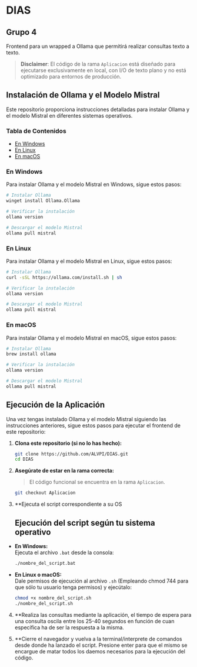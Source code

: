 # DIAS

## Grupo 4

Frontend para un wrapped a Ollama que permitirá realizar consultas texto a texto.

> **Disclaimer**: El código de la rama `Aplicacion` está diseñado para ejecutarse exclusivamente en local, con I/O de texto plano y no está optimizado para entornos de producción.

## Instalación de Ollama y el Modelo Mistral

Este repositorio proporciona instrucciones detalladas para instalar Ollama y el modelo Mistral en diferentes sistemas operativos.

### Tabla de Contenidos

- [En Windows](#en-windows)
- [En Linux](#en-linux)
- [En macOS](#en-macos)

### En Windows

Para instalar Ollama y el modelo Mistral en Windows, sigue estos pasos:

```bash
# Instalar Ollama
winget install Ollama.Ollama

# Verificar la instalación
ollama version

# Descargar el modelo Mistral
ollama pull mistral
```

### En Linux

Para instalar Ollama y el modelo Mistral en Linux, sigue estos pasos:

```bash
# Instalar Ollama
curl -sSL https://ollama.com/install.sh | sh

# Verificar la instalación
ollama version

# Descargar el modelo Mistral
ollama pull mistral
```

### En macOS

Para instalar Ollama y el modelo Mistral en macOS, sigue estos pasos:

```bash
# Instalar Ollama
brew install ollama

# Verificar la instalación
ollama version

# Descargar el modelo Mistral
ollama pull mistral
```

## Ejecución de la Aplicación

Una vez tengas instalado Ollama y el modelo Mistral siguiendo las instrucciones anteriores, sigue estos pasos para ejecutar el frontend de este repositorio:

1. **Clona este repositorio (si no lo has hecho):**
   ```bash
   git clone https://github.com/ALVPI/DIAS.git
   cd DIAS
   ```

2. **Asegúrate de estar en la rama correcta:**
   > El código funcional se encuentra en la rama `Aplicacion`.
   ```bash
   git checkout Aplicacion
   ```
3. **Ejecuta el script correspondiente a su OS
   ## Ejecución del script según tu sistema operativo

- **En Windows:**  
  Ejecuta el archivo `.bat` desde la consola:
  ```bash
  ./nombre_del_script.bat
  ```

- **En Linux o macOS:**  
  Dale permisos de ejecución al archivo `.sh` (Empleando chmod 744 para que sólo tu usuario tenga permisos) y ejecútalo:
  ```bash
  chmod +x nombre_del_script.sh
  ./nombre_del_script.sh
  ```
4. **Realiza las consultas mediante la aplicación, el tiempo de espera para una consulta oscila entre los 25-40 segundos en función de cuan específica ha de ser la respuesta a la misma.

5. **Cierre el navegador y vuelva a la terminal/interprete de comandos desde donde ha lanzado el script. Presione enter para que el mismo se encargue de matar todos los daemos necesarios para la ejecución del código.



